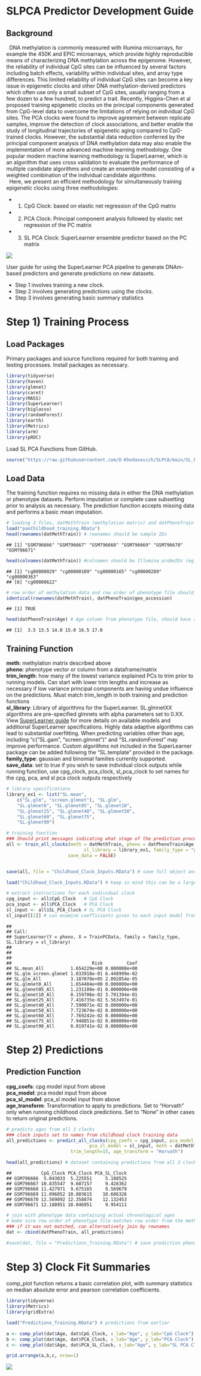 SLPCA Predictor Development Guide
================

## Background

  DNA methylation is commonly measured with Illumina microarrays, for
example the 450K and EPIC microarrays, which provide highly reproducible
means of characterizing DNA methylation across the epigenome. However,
the reliability of individual CpG sites can be influenced by several
factors including batch effects, variability within individual sites,
and array type differences. This limited reliability of individual CpG
sites can become a key issue in epigenetic clocks and other DNA
methylation-derived predictors which often use only a small subset of
CpG sites, usually ranging from a few dozen to a few hundred, to predict
a trait. Recently, Higgins-Chen et al proposed training epigenetic
clocks on the principal components generated from CpG-level data to
overcome the limitations of relying on individual CpG sites. The PCA
clocks were found to improve agreement between replicate samples,
improve the detection of clock associations, and better enable the study
of longitudinal trajectories of epigenetic aging compared to CpG-trained
clocks. However, the substantial data reduction conferred by the
principal component analysis of DNA methylation data may also enable the
implementation of more advanced machine learning methodology. One
popular modern machine learning methodology is SuperLearner, which is an
algorithm that uses cross validation to evaluate the performance of
multiple candidate algorithms and create an ensemble model consisting of
a weighted combination of the individual candidate algorithms.  
  Here, we present an efficient methodology for simultaneously training
epigenetic clocks using three methodologies:

-   1)  CpG Clock: based on elastic net regression of the CpG matrix  

-   2)  PCA Clock: Principal component analysis followed by elastic net
        regression of the PC matrix  

-   3)  SL PCA Clock: SuperLearner ensemble predictor based on the PC
        matrix

![](00_SLPCA_Predictor_Guide_files/figure-gfm/SLPCA_Guide.jpg)<!-- -->

User guide for using the SuperLearner PCA pipeline to generate
DNAm-based predictors and generate predictions on new datasets.

-   Step 1 involves training a new clock.  
-   Step 2 involves generating predictions using the clocks.  
-   Step 3 involves generating basic summary statistics

# Step 1) Training Process

## Load Packages

Primary packages and source functions required for both training and
testing processes. Install packages as necessary.

``` r
library(tidyverse)
library(haven)
library(glmnet)
library(caret)
library(MASS)   
library(SuperLearner)
library(biglasso)
library(randomForest)
library(earth)
library(Metrics)
library(arm)
library(pROC)
```

Load SL PCA Functions from GitHub.

``` r
source("https://raw.githubusercontent.com/D-Khodasevich/SLPCA/main/SL_PCA_Clock_Functions.R") 
```

## Load Data

The training function requires no missing data in either the DNA
methylation or phenotype datasets. Perform imputation or complete case
subsetting prior to analysis as necessary. The prediction function
accepts missing data and performs a basic mean imputation.

``` r
# loading 2 files, datMethTrain (methylation matrix) and datPhenoTrain (phenotype and ID dataset)
load("panChildhood_training.RData")
head(rownames(datMethTrain)) # rownames should be sample IDs
```

    ## [1] "GSM796666" "GSM796667" "GSM796668" "GSM796669" "GSM796670" "GSM796671"

``` r
head(colnames(datMethTrain)) #colnames should be Illumina probeIDs (eg. cg04195702)
```

    ## [1] "cg00000029" "cg00000109" "cg00000165" "cg00000289" "cg00000363"
    ## [6] "cg00000622"

``` r
# row order of methylation data and row order of phenotype file should be matched
identical(rownames(datMethTrain), datPhenoTrain$geo_accession)
```

    ## [1] TRUE

``` r
head(datPhenoTrain$Age) # Age column from phenotype file, should have age in years as a numeric
```

    ## [1]  3.5 13.5 14.0 15.0 16.5 17.0

## Training Function

**meth**: methylation matrix described above  
**pheno**: phenotype vector or column from a dataframe/matrix  
**trim_length**: how many of the lowest variance explained PCs to trim
prior to running models. Can start with lower trim lengths and increase
as necessary if low variance principal components are having undue
influence on the predictions. Must match trim_length in both training
and prediction functions  
**sl_library**: Library of algorithms for the SuperLearner. SL.glmnetXX
algorithms are pre-specified glmnets with alpha parameters set to 0.XX.
View [SuperLearner
guide](https://cran.r-project.org/web/packages/SuperLearner/vignettes/Guide-to-SuperLearner.html)
for more details on available models and additional SuperLearner
specifications. Highly data adaptive algorithms can lead to substantial
overfitting. When predicting variables other than age, including
“c(”SL.gam”, “screen.glmnet”)” and “SL.randomForest” may improve
performance. Custom algorithms not included in the SuperLearner package
can be added following the “SL.template” provided in the package.  
**family_type**: gaussian and binomial families currently supported.  
**save_data**: set to true if you wish to save individual clock outputs
while running function, use cpg_clock, pca_clock, sl_pca_clock to set
names for the cpg, pca, and sl pca clock outputs respectively

``` r
# library specifications
library_ex1 <- list("SL.mean", 
    c("SL.glm", "screen.glmnet"), "SL.glm", 
    "SL.glmnet0", "SL.glmnet05", "SL.glmnet10", 
    "SL.glmnet25", "SL.glmnet40", "SL.glmnet50",  
    "SL.glmnet60", "SL.glmnet75", 
    "SL.glmnet90")

# training function
### Should print messages indicating what stage of the prediction process the function is on
all <- train_all_clocks(meth = datMethTrain, pheno = datPhenoTrain$Age, trim_length = 15, 
                             sl_library = library_ex1, family_type = "gaussian",
                       save_data = FALSE)


save(all, file = "Childhood_Clock_Inputs.RData") # save full object and load later
```

``` r
load("Childhood_Clock_Inputs.RData") # keep in mind this can be a large file 

# extract instructions for each individual clock 
cpg_input <- all$CpG_Clock   # CpG Clock
pca_input <- all$PCA_Clock   # PCA Clock
sl_input <- all$SL_PCA_Clock # SL PCA Clock
sl_input[[1]] # can examine coefficients given to each input model from the SuperLearner
```

    ## 
    ## Call:  
    ## SuperLearner(Y = pheno, X = TrainPCData, family = family_type, SL.library = sl_library) 
    ## 
    ## 
    ## 
    ##                              Risk         Coef
    ## SL.mean_All          1.654229e+00 0.000000e+00
    ## SL.glm_screen.glmnet 1.033918e-01 6.448999e-02
    ## SL.glm_All           3.187070e+05 2.092854e-05
    ## SL.glmnet0_All       1.654404e+00 0.000000e+00
    ## SL.glmnet05_All      1.231108e-01 0.000000e+00
    ## SL.glmnet10_All      8.159706e-02 3.791394e-01
    ## SL.glmnet25_All      7.416735e-02 5.563497e-01
    ## SL.glmnet40_All      7.590071e-02 0.000000e+00
    ## SL.glmnet50_All      7.723674e-02 0.000000e+00
    ## SL.glmnet60_All      7.769242e-02 0.000000e+00
    ## SL.glmnet75_All      7.948851e-02 0.000000e+00
    ## SL.glmnet90_All      8.019741e-02 0.000000e+00

# Step 2) Predictions

## Prediction Function

**cpg_coefs**: cpg model input from above  
**pca_model**: pca model input from above  
**pca_sl_model**: pca_sl model input from above  
**age_transform**: Transformation to apply to predictions. Set to
“Horvath” only when running childhood clock predictions. Set to “None”
in other cases to return original predictions.

``` r
# predicts ages from all 3 clocks
### clock inputs set to names from childhood clock training data 
all_predictions <- predict_all_clocks(cpg_coefs = cpg_input, pca_model = pca_input, 
                               pca_sl_model = sl_input, meth = datMethTrain, 
                        trim_length=15, age_transform = "Horvath")  

head(all_predictions) # dataset containing predictions from all 3 clocks for all samples
```

    ##           CpG_Clock PCA_Clock PCA_SL_Clock
    ## GSM796666  5.043033  5.225551     5.188525
    ## GSM796667 10.835547  9.607157     9.428362
    ## GSM796668 11.427971  9.675165     9.569679
    ## GSM796669 11.096052 10.803615    10.606326
    ## GSM796670 12.569892 12.358874    12.132453
    ## GSM796671 12.188951 10.046951     9.954111

``` r
# join with phenotype data containing actual chronological ages
# make sure row order of phenotype file matches row order from the methylation file
### if it was not matched, can alternatively join by rownames
dat <- cbind(datPhenoTrain, all_predictions)

#save(dat, file = "Predictions_Training.RData") # save prediction phenotype file
```

# Step 3) Clock Fit Summaries

comp_plot function returns a basic correlation plot, with summary
statistics on median absolute error and pearson correlation
coefficients.

``` r
library(tidyverse)
library(Metrics)
library(gridExtra)

load("Predictions_Training.RData") # predictions from earlier

a <- comp_plot(dat$Age, dat$CpG_Clock, x_lab="Age", y_lab="CpG Clock")
b <- comp_plot(dat$Age, dat$PCA_Clock, x_lab="Age", y_lab="PCA Clock")
c <- comp_plot(dat$Age, dat$PCA_SL_Clock, x_lab="Age", y_lab="SL PCA Clock")

grid.arrange(a,b,c, nrow=1)
```

![](00_SLPCA_Predictor_Guide_files/figure-gfm/unnamed-chunk-8-1.png)<!-- -->

